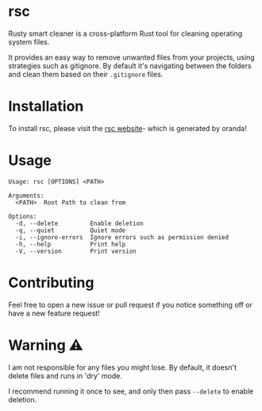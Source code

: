 # rsc

Rusty smart cleaner is a cross-platform Rust tool for cleaning operating system files.

It provides an easy way to remove unwanted files from your projects, using strategies such as gitignore.
By default it's navigating between the folders and clean them based on their `.gitignore` files.

# Installation
To install rsc, please visit the [rsc website](https://thewh1teagle.github.io/rsc/)- which is generated by oranda!

# Usage

```console
Usage: rsc [OPTIONS] <PATH>

Arguments:
  <PATH>  Root Path to clean from

Options:
  -d, --delete         Enable deletion
  -q, --quiet          Quiet mode
  -i, --ignore-errors  Ignore errors such as permission denied
  -h, --help           Print help
  -V, --version        Print version
```

# Contributing
Feel free to open a new issue or pull request if you notice something off or have a new feature request!

# Warning ⚠️

I am not responsible for any files you might lose. By default, it doesn't delete files and runs in 'dry' mode.

I recommend running it once to see, and only then pass `--delete` to enable deletion.
